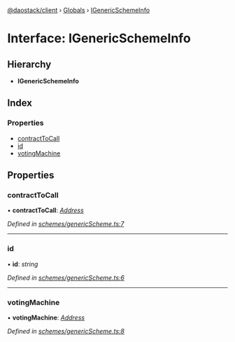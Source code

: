 [@daostack/client](../README.md) › [Globals](../globals.md) › [IGenericSchemeInfo](igenericschemeinfo.md)

# Interface: IGenericSchemeInfo

## Hierarchy

* **IGenericSchemeInfo**

## Index

### Properties

* [contractToCall](igenericschemeinfo.md#contracttocall)
* [id](igenericschemeinfo.md#id)
* [votingMachine](igenericschemeinfo.md#votingmachine)

## Properties

###  contractToCall

• **contractToCall**: *[Address](../globals.md#address)*

*Defined in [schemes/genericScheme.ts:7](https://github.com/daostack/client/blob/84a7af3/src/schemes/genericScheme.ts#L7)*

___

###  id

• **id**: *string*

*Defined in [schemes/genericScheme.ts:6](https://github.com/daostack/client/blob/84a7af3/src/schemes/genericScheme.ts#L6)*

___

###  votingMachine

• **votingMachine**: *[Address](../globals.md#address)*

*Defined in [schemes/genericScheme.ts:8](https://github.com/daostack/client/blob/84a7af3/src/schemes/genericScheme.ts#L8)*
